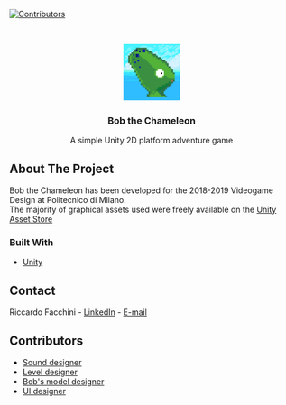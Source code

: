 <!--
*** Many thanks for README template to Othneil Drew: https://github.com/othneildrew
*** Taken from: https://github.com/othneildrew/Best-README-Template
-->





<!-- PROJECT SHIELDS -->
<!--
*** I'm using markdown "reference style" links for readability.
*** Reference links are enclosed in brackets [ ] instead of parentheses ( ).
*** See the bottom of this document for the declaration of the reference variables
*** for contributors-url, forks-url, etc. This is an optional, concise syntax you may use.
*** https://www.markdownguide.org/basic-syntax/#reference-style-links
-->
[![Contributors][contributors-shield]][contributors-url]

<!-- PROJECT LOGO -->
<br />
<p align="center">
  <a>
    <img src="BobTheChameleon/Assets/Sprites/BobIcon.png" alt="Logo" width="100" height="100">
  </a>

  <h3 align="center">Bob the Chameleon</h3>

  <p align="center">
    A simple Unity 2D platform adventure game
    <br />
  </p>
</p>

<!-- ABOUT THE PROJECT -->
## About The Project

Bob the Chameleon has been developed for the 2018-2019 Videogame Design at Politecnico di Milano.<br/>
The majority of graphical assets used were freely available on the [Unity Asset Store](https://assetstore.unity.com/)

### Built With
* [Unity](https://unity.com/)

<!-- CONTACT -->
## Contact

Riccardo Facchini - [LinkedIn](https://www.linkedin.com/in/riccardo-facchini-1a8206194/) - [E-mail](riccardo95facchini@gmail.com)

<!-- CONTRIBUTORS -->
## Contributors

* <a href="https://github.com/fatherboard">Sound designer</a>
* <a href="https://github.com/alecostella">Level designer</a>
* <a href="https://github.com/urjajhaveri">Bob's model designer</a>  
* <a href="https://github.com/michele-mevi">UI designer</a>

<!-- MARKDOWN LINKS & IMAGES -->
<!-- https://www.markdownguide.org/basic-syntax/#reference-style-links -->
[contributors-shield]: https://img.shields.io/github/contributors/Riccardo95Facchini/BobTheChameleon
[contributors-url]: https://github.com/Riccardo95Facchini/BobTheChameleon/graphs/contributors
